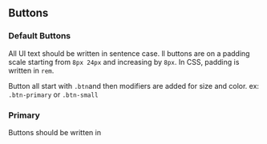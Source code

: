 ## Buttons

### Default Buttons

All UI text should be written in sentence case.
ll buttons are on a padding scale starting from `8px 24px` and increasing by `8px`. In CSS, padding is written in `rem`.

Button all start with `.btn`and then modifiers are added for size and color. ex: `.btn-primary` or `.btn-small`

### Primary
Buttons should be written in 
